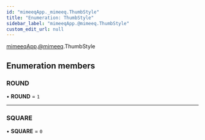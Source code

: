 ```yaml
---
id: "mimeeqApp._mimeeq.ThumbStyle"
title: "Enumeration: ThumbStyle"
sidebar_label: "mimeeqApp.@mimeeq.ThumbStyle"
custom_edit_url: null
---
```


[mimeeqApp](../modules/mimeeqApp.md).[@mimeeq](../namespaces/mimeeqApp._mimeeq.md).ThumbStyle

## Enumeration members

### ROUND

• **ROUND** = `1`

___

### SQUARE

• **SQUARE** = `0`
